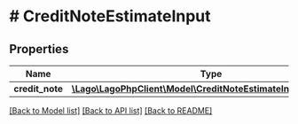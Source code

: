 # # CreditNoteEstimateInput

## Properties

Name | Type | Description | Notes
------------ | ------------- | ------------- | -------------
**credit_note** | [**\Lago\LagoPhpClient\Model\CreditNoteEstimateInputCreditNote**](CreditNoteEstimateInputCreditNote.md) |  |

[[Back to Model list]](../../README.md#models) [[Back to API list]](../../README.md#endpoints) [[Back to README]](../../README.md)
